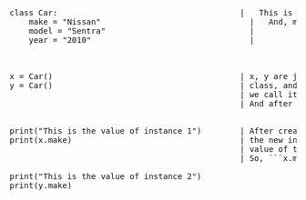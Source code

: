 

<pre>


class Car:                                      |   This is class body.
	make = "Nissan"                               |   And, make, model, year = Attributes of class
	model = "Sentra"                              |   
	year = "2010"                                 |



x = Car()                                       | x, y are just simple variables. And, when we invoke a
y = Car()                                       | class, and assign it to a variable,
                                                | we call it "creating objects of the class". 
                                                | And after that, x,y become the instances of class Car


print("This is the value of instance 1")        | After creating an instance of the class,
print(x.make)                                   | the new instance will have access to the 
                                                | value of the attributes of the class.
                                                | So, ```x.make```this is how we can access to the values of the class attributes.

print("This is the value of instance 2")
print(y.make)



</pre>
